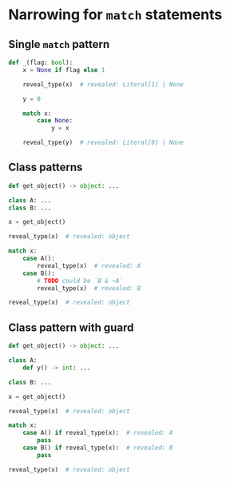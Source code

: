 # Narrowing for `match` statements

## Single `match` pattern

```py
def _(flag: bool):
    x = None if flag else 1

    reveal_type(x)  # revealed: Literal[1] | None

    y = 0

    match x:
        case None:
            y = x

    reveal_type(y)  # revealed: Literal[0] | None
```

## Class patterns

```py
def get_object() -> object: ...

class A: ...
class B: ...

x = get_object()

reveal_type(x)  # revealed: object

match x:
    case A():
        reveal_type(x)  # revealed: A
    case B():
        # TODO could be `B & ~A`
        reveal_type(x)  # revealed: B

reveal_type(x)  # revealed: object
```

## Class pattern with guard

```py
def get_object() -> object: ...

class A:
    def y() -> int: ...

class B: ...

x = get_object()

reveal_type(x)  # revealed: object

match x:
    case A() if reveal_type(x):  # revealed: A
        pass
    case B() if reveal_type(x):  # revealed: B
        pass

reveal_type(x)  # revealed: object
```
